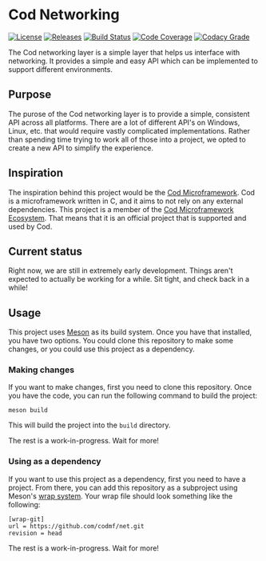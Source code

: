 # Cod Networking
[![License](https://img.shields.io/github/license/codmf/net)](https://github.com/codmf/net/blob/master/LICENSE)
[![Releases](https://img.shields.io/github/v/release/codmf/net?include_prereleases&sort=semver)](https://github.com/codmf/net/releases)
[![Build Status](https://img.shields.io/travis/codmf/net)](https://travis-ci.org/codmf/net)
[![Code Coverage](https://img.shields.io/codecov/c/gh/codmf/net?logo=codecov&logoColor=white)](https://codecov.io/gh/codmf/net)
[![Codacy Grade](https://img.shields.io/codacy/grade/ad77fe33ca154127bc66980b742db5e0?logo=codacy&logoColor=white)](https://app.codacy.com/gh/codmf/net/dashboard)

The Cod networking layer is a simple layer that helps us interface with networking.
It provides a simple and easy API which can be implemented to support different environments.

## Purpose
The purose of the Cod networking layer is to provide a simple, consistent API across all platforms.
There are a lot of different API's on Windows, Linux, etc. that would require vastly complicated implementations.
Rather than spending time trying to work all of those into a project, we opted to create a new API to simplify the experience.

## Inspiration
The inspiration behind this project would be the [Cod Microframework](https://github.com/codmf/cod).
Cod is a microframework written in C, and it aims to not rely on any external dependencies.
This project is a member of the [Cod Microframework Ecosystem](https://github.com/codmf).
That means that it is an official project that is supported and used by Cod.

## Current status
Right now, we are still in extremely early development.
Things aren't expected to actually be working for a while.
Sit tight, and check back in a while!

## Usage
This project uses [Meson](https://mesonbuild.com/) as its build system.
Once you have that installed, you have two options.
You could clone this repository to make some changes, or you could use this project as a dependency.

### Making changes
If you want to make changes, first you need to clone this repository.
Once you have the code, you can run the following command to build the project:

```text
meson build
```
This will build the project into the `build` directory.

The rest is a work-in-progress.
Wait for more!

### Using as a dependency
If you want to use this project as a dependency, first you need to have a project.
From there, you can add this repository as a subproject using Meson's [wrap system](https://mesonbuild.com/Wrap-dependency-system-manual.html).
Your wrap file should look something like the following:

```text
[wrap-git]
url = https://github.com/codmf/net.git
revision = head
```

The rest is a work-in-progress.
Wait for more!
